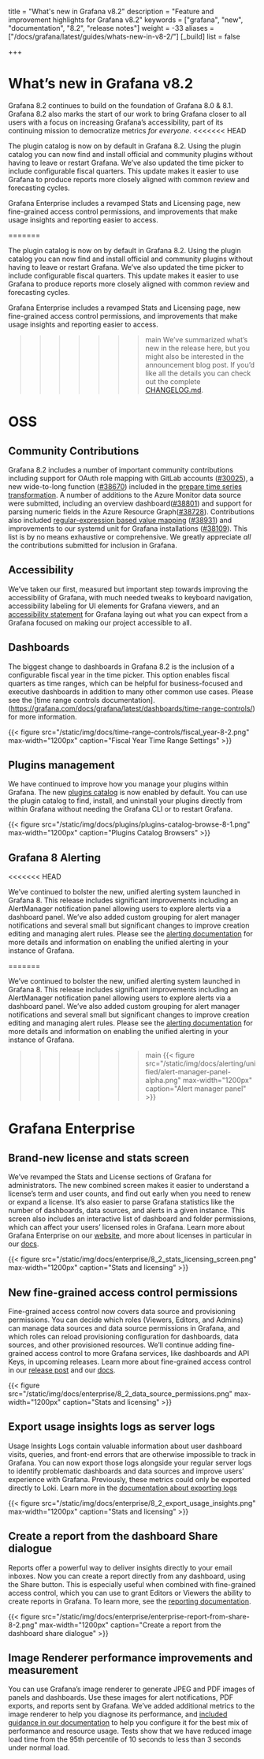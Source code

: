 title = "What's new in Grafana v8.2"
description = "Feature and improvement highlights for Grafana v8.2"
keywords = ["grafana", "new", "documentation", "8.2", "release notes"]
weight = -33
aliases = ["/docs/grafana/latest/guides/whats-new-in-v8-2/"]
[_build]
list = false

+++

# What’s new in Grafana v8.2

Grafana 8.2 continues to build on the foundation of Grafana 8.0 & 8.1. Grafana 8.2 also marks the start of our work to bring Grafana closer to all users with a focus on increasing Grafana’s accessibility, part of its continuing mission to democratize metrics _for everyone_.
<<<<<<< HEAD

The plugin catalog is now on by default in Grafana 8.2. Using the plugin catalog you can now find and install official and community plugins without having to leave or restart Grafana. We’ve also updated the time picker to include configurable fiscal quarters. This update makes it easier to use Grafana to produce reports more closely aligned with common review and forecasting cycles.

Grafana Enterprise includes a revamped Stats and Licensing page, new fine-grained access control permissions, and improvements that make usage insights and reporting easier to access.

=======

The plugin catalog is now on by default in Grafana 8.2. Using the plugin catalog you can now find and install official and community plugins without having to leave or restart Grafana. We’ve also updated the time picker to include configurable fiscal quarters. This update makes it easier to use Grafana to produce reports more closely aligned with common review and forecasting cycles.

Grafana Enterprise includes a revamped Stats and Licensing page, new fine-grained access control permissions, and improvements that make usage insights and reporting easier to access.

>>>>>>> main
We’ve summarized what’s new in the release here, but you might also be interested in the announcement blog post. If you’d like all the details you can check out the complete [CHANGELOG.md](https://github.com/grafana/grafana/blob/master/CHANGELOG.md).

# OSS

## Community Contributions

Grafana 8.2 includes a number of important community contributions including support for OAuth role mapping with GitLab accounts ([#30025](https://github.com/grafana/grafana/pull/30025)), a new wide-to-long function ([#38670](https://github.com/grafana/grafana/pull/38670)) included in the [prepare time series transformation](https://grafana.com/docs/grafana/latest/panels/transformations/types-options/#prepare-time-series). A number of additions to the Azure Monitor data source were submitted, including an overview dashboard([#38801](https://github.com/grafana/grafana/pull/38801)) and support for parsing numeric fields in the Azure Resource Graph([#38728](https://github.com/grafana/grafana/pull/38728)). Contributions also included [regular-expression based value mapping](https://grafana.com/docs/grafana/next/panels/value-mappings/#map-a-regular-expression) ([#38931](https://github.com/grafana/grafana/pull/38931)) and improvements to our systemd unit for Grafana installations ([#38109](https://github.com/grafana/grafana/pull/38109)). This list is by no means exhaustive or comprehensive. We greatly appreciate _all_ the contributions submitted for inclusion in Grafana.

## Accessibility

We’ve taken our first, measured but important step towards improving the accessibility of Grafana, with much needed tweaks to keyboard navigation, accessibility labeling for UI elements for Grafana viewers, and an [accessibility statement](https://grafana.com/accessibility/) for Grafana laying out what you can expect from a Grafana focused on making our project accessible to all.

## Dashboards

The biggest change to dashboards in Grafana 8.2 is the inclusion of a configurable fiscal year in the time picker. This option enables fiscal quarters as time ranges, which can be helpful for business-focused and executive dashboards in addition to many other common use cases. Please see the [time range controls documentation].(https://grafana.com/docs/grafana/latest/dashboards/time-range-controls/) for more information.

{{< figure src="/static/img/docs/time-range-controls/fiscal_year-8-2.png" max-width="1200px" caption="Fiscal Year Time Range Settings" >}}

## Plugins management

We have continued to improve how you manage your plugins within Grafana. The new [plugins catalog](https://grafana.com/docs/grafana/v8.0/administration/configuration/#plugin_admin_enabled) is now enabled by default. You can use the plugin catalog to find, install, and uninstall your plugins directly from within Grafana without needing the Grafana CLI or to restart Grafana.

{{< figure src="/static/img/docs/plugins/plugins-catalog-browse-8-1.png" max-width="1200px" caption="Plugins Catalog Browsers" >}}

## Grafana 8 Alerting
<<<<<<< HEAD

We’ve continued to bolster the new, unified alerting system launched in Grafana 8. This release includes significant improvements including an AlertManager notification panel allowing users to explore alerts via a dashboard panel. We’ve also added custom grouping for alert manager notifications and several small but significant changes to improve creation editing and managing alert rules. Please see the [alerting documentation](https://grafana.com/docs/grafana/latest/alerting/unified-alerting/) for more details and information on enabling the unified alerting in your instance of Grafana.

=======

We’ve continued to bolster the new, unified alerting system launched in Grafana 8. This release includes significant improvements including an AlertManager notification panel allowing users to explore alerts via a dashboard panel. We’ve also added custom grouping for alert manager notifications and several small but significant changes to improve creation editing and managing alert rules. Please see the [alerting documentation](https://grafana.com/docs/grafana/latest/alerting/unified-alerting/) for more details and information on enabling the unified alerting in your instance of Grafana.

>>>>>>> main
{{< figure src="/static/img/docs/alerting/unified/alert-manager-panel-alpha.png" max-width="1200px" caption="Alert manager panel" >}}

# Grafana Enterprise

## Brand-new license and stats screen

We’ve revamped the Stats and License sections of Grafana for administrators. The new combined screen makes it easier to understand a license’s term and user counts, and find out early when you need to renew or expand a license. It’s also easier to parse Grafana statistics like the number of dashboards, data sources, and alerts in a given instance. This screen also includes an interactive list of dashboard and folder permissions, which can affect your users’ licensed roles in Grafana. Learn more about Grafana Enterprise on our [website](https://grafana.com/products/enterprise/grafana/), and more about licenses in particular in our [docs](https://grafana.com/docs/grafana/latest/enterprise/license/license-restrictions/).

{{< figure src="/static/img/docs/enterprise/8_2_stats_licensing_screen.png" max-width="1200px" caption="Stats and licensing" >}}

## New fine-grained access control permissions

Fine-grained access control now covers data source and provisioning permissions. You can decide which roles (Viewers, Editors, and Admins) can manage data sources and data source permissions in Grafana, and which roles can reload provisioning configuration for dashboards, data sources, and other provisioned resources. We’ll continue adding fine-grained access control to more Grafana services, like dashboards and API Keys, in upcoming releases. Learn more about fine-grained access control in our [release post](https://grafana.com/blog/2021/06/23/new-in-grafana-enterprise-8.0-fine-grained-access-control-for-reporting-and-user-management/) and our [docs](https://grafana.com/docs/grafana/latest/enterprise/access-control/).

{{< figure src="/static/img/docs/enterprise/8_2_data_source_permissions.png" max-width="1200px" caption="Stats and licensing" >}}

## Export usage insights logs as server logs

Usage Insights Logs contain valuable information about user dashboard visits, queries, and front-end errors that are otherwise impossible to track in Grafana. You can now export those logs alongside your regular server logs to identify problematic dashboards and data sources and improve users’ experience with Grafana. Previously, these metrics could only be exported directly to Loki. Learn more in the [documentation about exporting logs](https://grafana.com/docs/grafana/latest/enterprise/usage-insights/export-logs/)

{{< figure src="/static/img/docs/enterprise/8_2_export_usage_insights.png" max-width="1200px" caption="Stats and licensing" >}}

## Create a report from the dashboard Share dialogue

Reports offer a powerful way to deliver insights directly to your email inboxes. Now you can create a report directly from any dashboard, using the Share button. This is especially useful when combined with fine-grained access control, which you can use to grant Editors or Viewers the ability to create reports in Grafana. To learn more, see the [reporting documentation](https://grafana.com/docs/grafana/latest/enterprise/reporting/).

{{< figure src="/static/img/docs/enterprise/enterprise-report-from-share-8-2.png" max-width="1200px" caption="Create a report from the dashboard share dialogue" >}}

## Image Renderer performance improvements and measurement

You can use Grafana’s image renderer to generate JPEG and PDF images of panels and dashboards. Use these images for alert notifications, PDF exports, and reports sent by Grafana. We’ve added additional metrics to the image renderer to help you diagnose its performance, and [included guidance in our documentation](https://grafana.com/docs/grafana/next/image-rendering/#rendering-mode) to help you configure it for the best mix of performance and resource usage. Tests show that we have reduced image load time from the 95th percentile of 10 seconds to less than 3 seconds under normal load.
